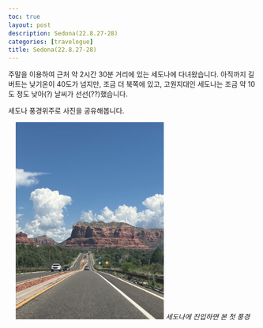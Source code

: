```yaml
---
toc: true
layout: post
description: Sedona(22.8.27-28)
categories: [travelogue]
title: Sedona(22.8.27-28)
---
```


주말을 이용하여 근처 약 2시간 30분 거리에 있는 세도나에 다녀왔습니다. 
아직까지 길버트는 낮기온이 40도가 넘지만, 조금 더 북쪽에 있고, 고원지대인 세도나는 조금 약 10도 정도 낮아(?) 날씨가 선선(??)했습니다.

세도나 풍경위주로 사진을 공유해봅니다.

<center>
  <img src="./2022-08-27-Sedona/first-sight-of-sedona.jpg" width="300" height="400"/>
  <i> 세도나에 진입하면 본 첫 풍경 </i>
</center>

